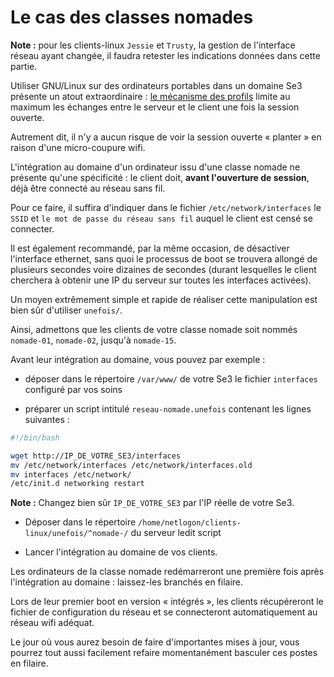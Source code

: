 # Le cas des classes nomades

**Note :** pour les clients-linux `Jessie` et `Trusty`, la gestion de l'interface réseau ayant changée, il faudra retester les indications données dans cette partie.

Utiliser GNU/Linux sur des ordinateurs portables dans un
domaine Se3 présente un atout extraordinaire : [le mécanisme
des profils](gestion_profils.md#le-mécanisme-des-profils)
limite au maximum les échanges entre le serveur et le client
une fois la session ouverte.

Autrement dit, il n'y a aucun
risque de voir la session ouverte « planter » en raison
d'une micro-coupure wifi.

L'intégration au domaine d'un ordinateur issu d'une classe
nomade ne présente qu'une spécificité : le client doit,
**avant l'ouverture de session**, déjà être connecté au réseau
sans fil.

Pour ce faire, il suffira d'indiquer dans le
fichier `/etc/network/interfaces` le `SSID` et `le mot de passe du réseau sans fil`
auquel le client est censé se connecter.

Il est également recommandé, par la même occasion, de
désactiver l'interface ethernet, sans quoi le processus de
boot se trouvera allongé de plusieurs secondes voire
dizaines de secondes (durant lesquelles le client cherchera
à obtenir une IP du serveur sur toutes les interfaces
activées).

Un moyen extrêmement simple et rapide de réaliser cette
manipulation est bien sûr d'utiliser `unefois/`.

Ainsi, admettons que les clients de votre classe nomade soit nommés
`nomade-01`, `nomade-02`, jusqu'à `nomade-15`.

Avant leur intégration au domaine, vous pouvez par exemple :

* déposer dans le répertoire `/var/www/` de votre Se3 le
fichier `interfaces` configuré par vos soins

* préparer un script intitulé `reseau-nomade.unefois`
contenant les lignes suivantes :

```sh
#!/bin/bash

wget http://IP_DE_VOTRE_SE3/interfaces
mv /etc/network/interfaces /etc/network/interfaces.old
mv interfaces /etc/network/
/etc/init.d networking restart
```

**Note :** Changez bien sûr `IP_DE_VOTRE_SE3` par l'IP réelle
de votre Se3.

* Déposer dans le répertoire `/home/netlogon/clients-linux/unefois/^nomade-/`
du serveur ledit script

* Lancer l'intégration au domaine de vos clients.

Les ordinateurs de la classe nomade redémarreront une
première fois après l'intégration au domaine : laissez-les
branchés en filaire.

Lors de leur premier boot en version « intégrés »,
les clients récupéreront le fichier de
configuration du réseau et se connecteront automatiquement
au réseau wifi adéquat.

Le jour où vous aurez besoin de faire d'importantes mises à
jour, vous pourrez tout aussi facilement refaire
momentanément basculer ces postes en filaire.


